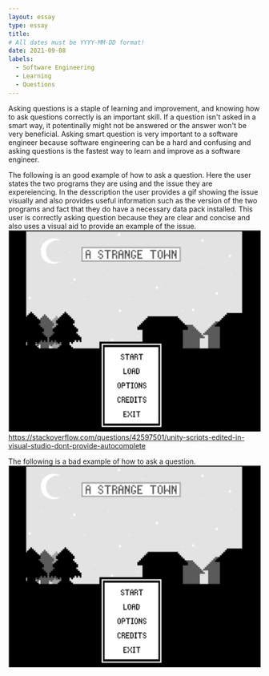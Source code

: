 ```yaml
---
layout: essay
type: essay
title: 
# All dates must be YYYY-MM-DD format!
date: 2021-09-08
labels:
  - Software Engineering
  - Learning
  - Questions
---
```


Asking questions is a staple of learning and improvement, and knowing how to ask questions correctly is an important skill. If a question isn't asked in a smart way,
it potentinally might not be answered or the answer won't be very beneficial. Asking smart question is very important to a software engineer because software engineering
can be a hard and confusing and asking questions is the fastest way to learn and improve as a software engineer. 

The following is an good example of how to ask a question. Here the user states the two programs they are using and the issue they are expereiencing. In the desscription 
the user provides a gif showing the issue visually and also provides useful information such as the version of the two programs and fact that they do have a necessary
data pack installed. This user is correctly asking question because they are clear and concise and also uses a visual aid to provide an example of the issue. 
<img class="ui medium right floated rounded image" src="../images/astm.png">
https://stackoverflow.com/questions/42597501/unity-scripts-edited-in-visual-studio-dont-provide-autocomplete

The following is a bad example of how to ask a question.
<img class="ui medium right floated rounded image" src="../images/astm.png">
